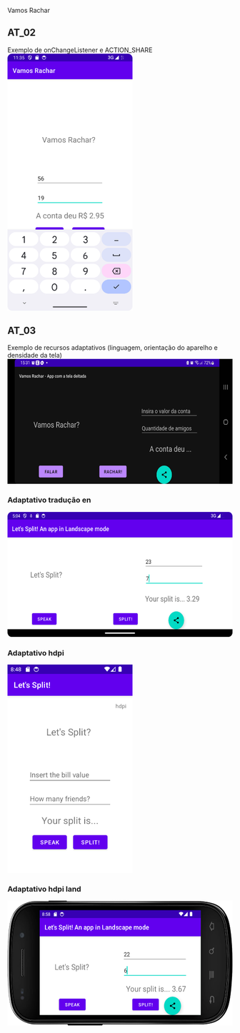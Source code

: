 
Vamos Rachar

## AT_02  
Exemplo de onChangeListener e ACTION_SHARE
<img src="/img/screenshot_at02.png" width="280">

## AT_03
Exemplo de recursos adaptativos (linguagem, orientação do aparelho e densidade da tela)
<img src="/img/screenshot_at03.jpg" height="280">

### Adaptativo tradução en
<img src="/img/screenshot_at03_en.png" height="280">

### Adaptativo hdpi 
<img src="/img/screenshot_at03_en_hdpi.png" width="280">

### Adaptativo hdpi land
<img src="/img/screenshot_at03_hdpi_land.png" height="280">
